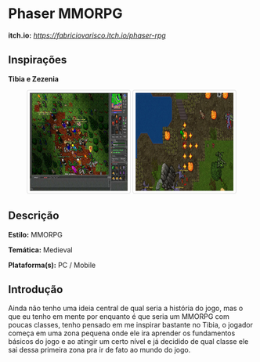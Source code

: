##
# **Phaser MMORPG**

**itch.io:** _https://fabriciovarisco.itch.io/phaser-rpg_

## Inspirações

**Tibia e Zezenia**

<p align="center">
<img src="./doc/tibia.jpg" width="200px" height="200px" style="border: 1px solid #ddd; border-radius: 4px;padding: 5px;"/>
<img src="./doc/zezenia.jpg" width="200px" height="200px" style="border: 1px solid #ddd;border-radius: 4px;padding: 5px;"/>
</p>




## Descrição

**Estilo:** MMORPG

**Temática:** Medieval

**Plataforma(s):** PC / Mobile

## Introdução
Ainda não tenho uma ideia central de qual seria a história do jogo, mas o que eu tenho em mente por enquanto é que seria um MMORPG com poucas classes, tenho pensado em me inspirar bastante no Tibia, o jogador começa em uma zona pequena onde ele ira aprender os fundamentos básicos do jogo e ao atingir um certo nível e já decidido de qual classe ele sai dessa primeira zona pra ir de fato ao mundo do jogo.

